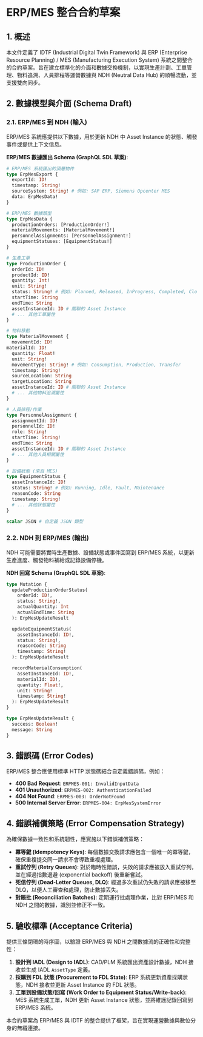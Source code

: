 # ERP/MES 整合合約草案

## 1. 概述

本文件定義了 IDTF (Industrial Digital Twin Framework) 與 ERP (Enterprise Resource Planning) / MES (Manufacturing Execution System) 系統之間整合的合約草案。旨在建立標準化的介面和數據交換機制，以實現生產計劃、工單管理、物料追溯、人員排程等運營數據與 NDH (Neutral Data Hub) 的順暢流動，並支援雙向同步。

## 2. 數據模型與介面 (Schema Draft)

### 2.1. ERP/MES 到 NDH (輸入)

ERP/MES 系統應提供以下數據，用於更新 NDH 中 Asset Instance 的狀態、觸發事件或提供上下文信息。

**ERP/MES 數據匯出 Schema (GraphQL SDL 草案)**:

```graphql
# ERP/MES 系統匯出的頂層物件
type ErpMesExport {
  exportId: ID!
  timestamp: String!
  sourceSystem: String! # 例如: SAP ERP, Siemens Opcenter MES
  data: ErpMesData!
}

# ERP/MES 數據類型
type ErpMesData {
  productionOrders: [ProductionOrder!]
  materialMovements: [MaterialMovement!]
  personnelAssignments: [PersonnelAssignment!]
  equipmentStatuses: [EquipmentStatus!]
}

# 生產工單
type ProductionOrder {
  orderId: ID!
  productId: ID!
  quantity: Int!
  unit: String!
  status: String! # 例如: Planned, Released, InProgress, Completed, Closed
  startTime: String
  endTime: String
  assetInstanceId: ID # 關聯的 Asset Instance
  # ... 其他工單屬性
}

# 物料移動
type MaterialMovement {
  movementId: ID!
materialId: ID!
  quantity: Float!
  unit: String!
  movementType: String! # 例如: Consumption, Production, Transfer
  timestamp: String!
  sourceLocation: String
  targetLocation: String
  assetInstanceId: ID # 關聯的 Asset Instance
  # ... 其他物料追溯屬性
}

# 人員排程/作業
type PersonnelAssignment {
  assignmentId: ID!
  personnelId: ID!
  role: String!
  startTime: String!
  endTime: String
  assetInstanceId: ID # 關聯的 Asset Instance
  # ... 其他人員相關屬性
}

# 設備狀態 (來自 MES)
type EquipmentStatus {
  assetInstanceId: ID!
  status: String! # 例如: Running, Idle, Fault, Maintenance
  reasonCode: String
  timestamp: String!
  # ... 其他狀態屬性
}

scalar JSON # 自定義 JSON 類型
```

### 2.2. NDH 到 ERP/MES (輸出)

NDH 可能需要將實時生產數據、設備狀態或事件回寫到 ERP/MES 系統，以更新生產進度、觸發物料補給或記錄設備停機。

**NDH 回寫 Schema (GraphQL SDL 草案)**:

```graphql
type Mutation {
  updateProductionOrderStatus(
    orderId: ID!,
    status: String!,
    actualQuantity: Int
    actualEndTime: String
  ): ErpMesUpdateResult

  updateEquipmentStatus(
    assetInstanceId: ID!,
    status: String!,
    reasonCode: String
    timestamp: String!
  ): ErpMesUpdateResult

  recordMaterialConsumption(
    assetInstanceId: ID!,
    materialId: ID!,
    quantity: Float!,
    unit: String!
    timestamp: String!
  ): ErpMesUpdateResult
}

type ErpMesUpdateResult {
  success: Boolean!
  message: String
}
```

## 3. 錯誤碼 (Error Codes)

ERP/MES 整合應使用標準 HTTP 狀態碼結合自定義錯誤碼，例如：

*   **400 Bad Request**: `ERPMES-001: InvalidInputData`
*   **401 Unauthorized**: `ERPMES-002: AuthenticationFailed`
*   **404 Not Found**: `ERPMES-003: OrderNotFound`
*   **500 Internal Server Error**: `ERPMES-004: ErpMesSystemError`

## 4. 錯誤補償策略 (Error Compensation Strategy)

為確保數據一致性和系統韌性，應實施以下錯誤補償策略：

*   **冪等鍵 (Idempotency Keys)**: 每個數據交換請求應包含一個唯一的冪等鍵，確保重複提交同一請求不會導致重複處理。
*   **重試佇列 (Retry Queues)**: 對於臨時性錯誤，失敗的請求應被放入重試佇列，並在經過指數退避 (exponential backoff) 後重新嘗試。
*   **死信佇列 (Dead-Letter Queues, DLQ)**: 經過多次重試仍失敗的請求應被移至 DLQ，以便人工審查和處理，防止數據丟失。
*   **對賬批 (Reconciliation Batches)**: 定期運行批處理作業，比對 ERP/MES 和 NDH 之間的數據，識別並修正不一致。

## 5. 驗收標準 (Acceptance Criteria)

提供三條閉環的時序圖，以驗證 ERP/MES 與 NDH 之間數據流的正確性和完整性：

1.  **設計到 IADL (Design to IADL)**: CAD/PLM 系統匯出資產設計數據，NDH 接收並生成 IADL `AssetType` 定義。
2.  **採購到 FDL 狀態 (Procurement to FDL State)**: ERP 系統更新資產採購狀態，NDH 接收並更新 Asset Instance 的 FDL 狀態。
3.  **工單到設備狀態/回寫 (Work Order to Equipment Status/Write-back)**: MES 系統生成工單，NDH 更新 Asset Instance 狀態，並將維護記錄回寫到 ERP/MES 系統。

本合約草案為 ERP/MES 與 IDTF 的整合提供了框架，旨在實現運營數據與數位分身的無縫連接。
